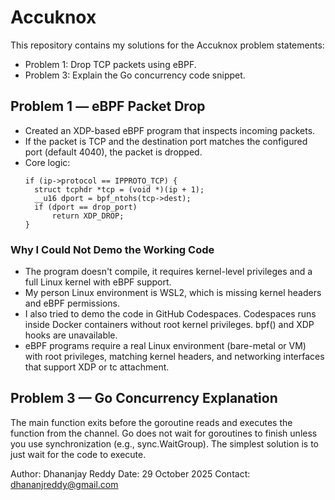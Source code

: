 # Accuknox

This repository contains my solutions for the Accuknox problem statements:
- Problem 1: Drop TCP packets using eBPF.
- Problem 3: Explain the Go concurrency code snippet.

## Problem 1 — eBPF Packet Drop
- Created an XDP-based eBPF program that inspects incoming packets.
- If the packet is TCP and the destination port matches the configured port (default 4040), the packet is dropped.
- Core logic:
  ```
  if (ip->protocol == IPPROTO_TCP) {
    struct tcphdr *tcp = (void *)(ip + 1);
    __u16 dport = bpf_ntohs(tcp->dest);
    if (dport == drop_port)
        return XDP_DROP;
  }
  ```
### Why I Could Not Demo the Working Code
- The program doesn't compile, it requires kernel-level privileges and a full Linux kernel with eBPF support.
- My person Linux environment is WSL2, which is missing kernel headers and eBPF permissions.
- I also tried to demo the code in GitHub Codespaces. Codespaces runs inside Docker containers without root kernel privileges. bpf() and XDP hooks are unavailable.
- eBPF programs require a real Linux environment (bare-metal or VM) with root privileges, matching kernel headers, and networking interfaces that support XDP or tc attachment.

## Problem 3 — Go Concurrency Explanation
The main function exits before the goroutine reads and executes the function from the channel.
Go does not wait for goroutines to finish unless you use synchronization (e.g., sync.WaitGroup). The simplest solution is to just wait for the code to execute.




Author: Dhananjay Reddy
Date: 29 October 2025
Contact: dhananjreddy@gmail.com

